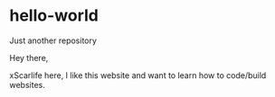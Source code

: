 # hello-world
Just another repository

Hey there,

xScarlife here, I like this website and want to learn how to code/build websites.

